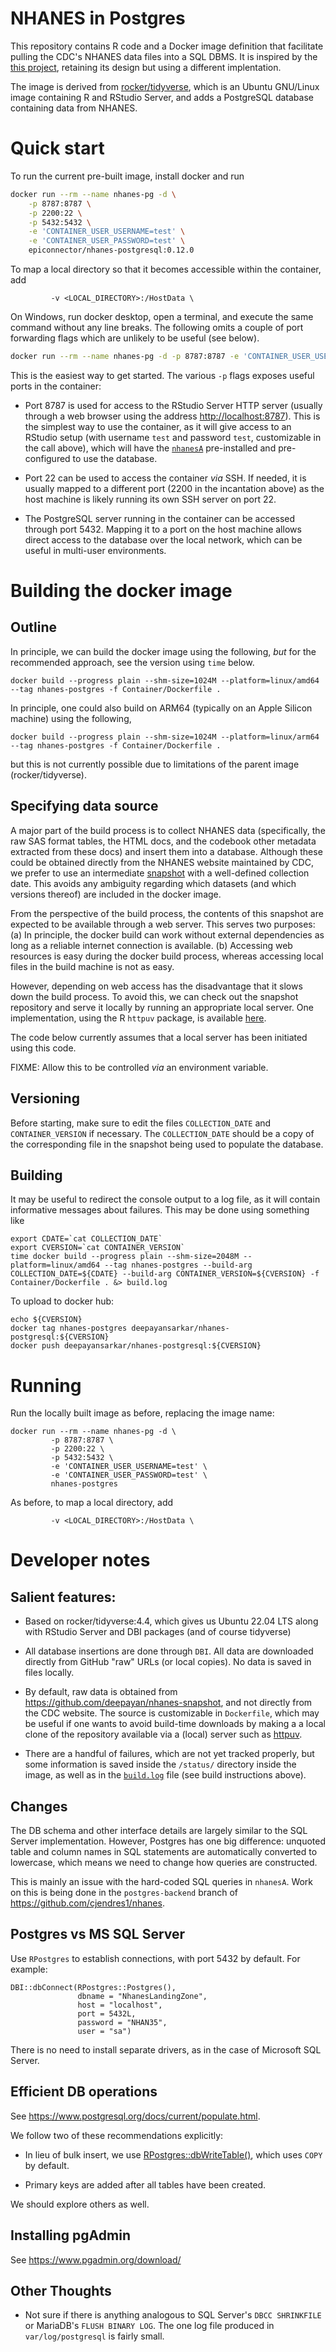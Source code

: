 # NHANES in Postgres

This repository contains R code and a Docker image definition that
facilitate pulling the CDC's NHANES data files into a SQL DBMS. It is
inspired by the [this
project](https://github.com/ccb-hms/NHANES-database), retaining its
design but using a different implentation.

The image is derived from
[rocker/tidyverse](https://hub.docker.com/r/rocker/tidyverse/), which
is an Ubuntu GNU/Linux image containing R and RStudio Server, and adds
a PostgreSQL database containing data from NHANES.


# Quick start

To run the current pre-built image, install docker and run

```sh
docker run --rm --name nhanes-pg -d \
    -p 8787:8787 \
	-p 2200:22 \
	-p 5432:5432 \
	-e 'CONTAINER_USER_USERNAME=test' \
	-e 'CONTAINER_USER_PASSWORD=test' \
	epiconnector/nhanes-postgresql:0.12.0
```

To map a local directory so that it becomes accessible within the
container, add

```
         -v <LOCAL_DIRECTORY>:/HostData \
```

On Windows, run docker desktop, open a terminal, and execute the same
command without any line breaks. The following omits a couple of port
forwarding flags which are unlikely to be useful (see below).

```sh
docker run --rm --name nhanes-pg -d -p 8787:8787 -e 'CONTAINER_USER_USERNAME=test' -e 'CONTAINER_USER_PASSWORD=test' epiconnector/nhanes-postgresql:0.12.0
```

This is the easiest way to get started. The various `-p` flags exposes
useful ports in the container:

* Port 8787 is used for access to the RStudio Server HTTP server
  (usually through a web browser using the address
  <http://localhost:8787>). This is the simplest way to use the
  container, as it will give access to an RStudio setup (with username
  `test` and password `test`, customizable in the call above), which
  will have the
  [`nhanesA`](https://cran.r-project.org/package=nhanesA)
  pre-installed and pre-configured to use the database.

* Port 22 can be used to access the container _via_ SSH. If
  needed, it is usually mapped to a different port (2200 in the
  incantation above) as the host machine is likely running its own
  SSH server on port 22.
  
* The PostgreSQL server running in the container can be accessed through
  port 5432. Mapping it to a port on the host machine allows direct
  access to the database over the local network, which can be useful
  in multi-user environments.


# Building the docker image

## Outline

In principle, we can build the docker image using the following, _but_
for the recommended approach, see the version using `time` below.

```
docker build --progress plain --shm-size=1024M --platform=linux/amd64 --tag nhanes-postgres -f Container/Dockerfile .
```

In principle, one could also build on ARM64 (typically on an Apple Silicon machine) using the following,

```
docker build --progress plain --shm-size=1024M --platform=linux/arm64 --tag nhanes-postgres -f Container/Dockerfile .
```

but this is not currently possible due to limitations of the parent
image (rocker/tidyverse).

## Specifying data source

A major part of the build process is to collect NHANES data
(specifically, the raw SAS format tables, the HTML docs, and the
codebook other metadata extracted from these docs) and insert them
into a database. Although these could be obtained directly from the
NHANES website maintained by CDC, we prefer to use an intermediate
[snapshot](https://github.com/deepayan/nhanes-snapshot) with a
well-defined collection date. This avoids any ambiguity regarding
which datasets (and which versions thereof) are included in the docker
image.

From the perspective of the build process, the contents of this
snapshot are expected to be available through a web server. This
serves two purposes: (a) In principle, the docker build can work
without external dependencies as long as a reliable internet
connection is available. (b) Accessing web resources is easy during
the docker build process, whereas accessing local files in the build
machine is not as easy.

However, depending on web access has the disadvantage that it slows
down the build process. To avoid this, we can check out the snapshot
repository and serve it locally by running an appropriate local
server. One implementation, using the R `httpuv` package, is available
[here](https://github.com/deepayan/nhanes-snapshot/blob/main/code/start-server.R).

The code below currently assumes that a local server has been
initiated using this code.

FIXME: Allow this to be controlled _via_ an environment variable.


## Versioning

Before starting, make sure to edit the files `COLLECTION_DATE` and
`CONTAINER_VERSION` if necessary. The `COLLECTION_DATE` should be a
copy of the corresponding file in the snapshot being used to populate
the database.

## Building

It may be useful to redirect the console output to a log file, as it
will contain informative messages about failures. This may be done
using something like

```
export CDATE=`cat COLLECTION_DATE`
export CVERSION=`cat CONTAINER_VERSION`
time docker build --progress plain --shm-size=2048M --platform=linux/amd64 --tag nhanes-postgres --build-arg COLLECTION_DATE=${CDATE} --build-arg CONTAINER_VERSION=${CVERSION} -f Container/Dockerfile . &> build.log
```

To upload to docker hub:

```
echo ${CVERSION}
docker tag nhanes-postgres deepayansarkar/nhanes-postgresql:${CVERSION}
docker push deepayansarkar/nhanes-postgresql:${CVERSION}
```

# Running

Run the locally built image as before, replacing the image name:

```
docker run --rm --name nhanes-pg -d \
         -p 8787:8787 \
         -p 2200:22 \
         -p 5432:5432 \
         -e 'CONTAINER_USER_USERNAME=test' \
         -e 'CONTAINER_USER_PASSWORD=test' \
         nhanes-postgres
```

As before, to map a local directory, add

```
         -v <LOCAL_DIRECTORY>:/HostData \
```


# Developer notes

## Salient features:

- Based on rocker/tidyverse:4.4, which gives us Ubuntu 22.04 LTS
  along with RStudio Server and DBI packages (and of course tidyverse)
  
- All database insertions are done through `DBI`. All data are
  downloaded directly from GitHub "raw" URLs (or local copies). No data is saved in
  files locally.
  
- By default, raw data is obtained from
  <https://github.com/deepayan/nhanes-snapshot>, and not directly from the
  CDC website. The source is customizable in `Dockerfile`, which may
  be useful if one wants to avoid build-time downloads by making a a
  local clone of the repository available via a (local) server such as
  [httpuv](https://cran.r-project.org/package=httpuv).

- There are a handful of failures, which are not yet tracked properly,
  but some information is saved inside the `/status/` directory inside
  the image, as well as in the [`build.log`](./build.log) file (see build
  instructions above).


## Changes

The DB schema and other interface details are largely similar to the
SQL Server implementation. However, Postgres has one big difference:
unquoted table and column names in SQL statements are automatically
converted to lowercase, which means we need to change how queries are
constructed.

This is mainly an issue with the hard-coded SQL queries in
`nhanesA`. Work on this is being done in the `postgres-backend` branch
of <https://github.com/cjendres1/nhanes>.

## Postgres vs MS SQL Server

Use `RPostgres` to establish connections, with port 5432 by default. For example:

```
DBI::dbConnect(RPostgres::Postgres(),
               dbname = "NhanesLandingZone",
               host = "localhost",
               port = 5432L,
               password = "NHAN35",
               user = "sa")
```

There is no need to install separate drivers, as in the case of Microsoft SQL Server.

## Efficient DB operations

See <https://www.postgresql.org/docs/current/populate.html>.

We follow two of these recommendations explicitly:

- In lieu of bulk insert, we use
  [RPostgres::dbWriteTable()](https://rpostgres.r-dbi.org/reference/postgres-tables.html),
  which uses `COPY` by default.
  
- Primary keys are added after all tables have been created.

We should explore others as well.


## Installing pgAdmin

See <https://www.pgadmin.org/download/>

## Other Thoughts

- Not sure if there is anything analogous to SQL Server's `DBCC
SHRINKFILE` or MariaDB's `FLUSH BINARY LOG`. The one log file produced
in `var/log/postgresql` is fairly small.

